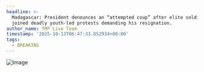 ```yaml
---
headline: >-
  Madagascar: President denounces an “attempted coup” after elite soldiers
  joined deadly youth-led protests demanding his resignation.
author_name: TMP Live Team
timestamp: '2025-10-13T06:47:33.852934+00:00'
tags:
  - BREAKING
---
```

![Image](https://i.postimg.cc/bY6ghdCk/IMG-20251013-121545-857.jpg)
